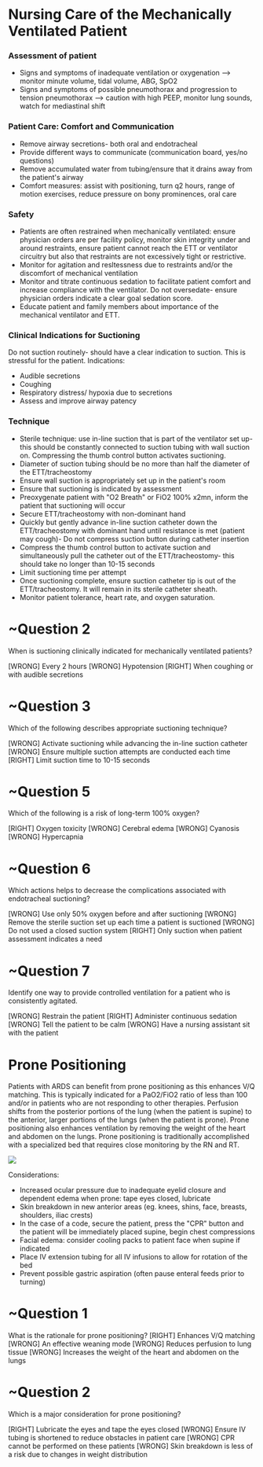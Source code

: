 # Nursing Care of the Mechanically Ventilated Patient

### Assessment of patient
* Signs and symptoms of inadequate ventilation or oxygenation --> monitor minute volume, tidal volume, ABG, SpO2
* Signs and symptoms of possible pneumothorax and progression to tension pneumothorax --> caution with high PEEP, monitor lung sounds, watch for mediastinal shift

### Patient Care: Comfort and Communication
* Remove airway secretions- both oral and endotracheal
* Provide different ways to communicate (communication board, yes/no questions)
* Remove accumulated water from tubing/ensure that it drains away from the patient's airway
* Comfort measures: assist with positioning, turn q2 hours, range of motion exercises, reduce pressure on bony prominences, oral care

### Safety
* Patients are often restrained when mechanically ventilated: ensure physician orders are per facility policy, monitor skin integrity under and around restraints, ensure patient cannot reach the ETT or ventilator circuitry but also that restraints are not excessively tight or restrictive.
* Monitor for agitation and resltessness due to restraints and/or the discomfort of mechanical ventilation
* Monitor and titrate continuous sedation to facilitate patient comfort and increase compliance with the ventilator. Do not oversedate- ensure physician orders indicate a clear goal sedation score.
* Educate patient and family members about importance of the mechanical ventilator and ETT.

### Clinical Indications for Suctioning
Do not suction routinely- should have a clear indication to suction. This is stressful for the patient.
Indications:
* Audible secretions
* Coughing
* Respiratory distress/ hypoxia due to secretions
* Assess and improve airway patency

### Technique
* Sterile technique: use in-line suction that is part of the ventilator set up- this should be constantly connected to suction tubing with wall suction on. Compressing the thumb control button activates suctioning.
* Diameter of suction tubing should be no more than half the diameter of the ETT/tracheostomy
* Ensure wall suction is appropriately set up in the patient's room
* Ensure that suctioning is indicated by assessment
* Preoxygenate patient with "O2 Breath" or FiO2 100% x2mn, inform the patient that suctioning will occur
* Secure ETT/tracheostomy with non-dominant hand
* Quickly but gently advance in-line suction catheter down the ETT/tracheostomy with dominant hand until resistance is met (patient may cough)- Do not compress suction button during catheter insertion
* Compress the thumb control button to activate suction and simultaneously pull the catheter out of the ETT/tracheostomy- this should take no longer than 10-15 seconds
* Limit suctioning time per attempt
* Once suctioning complete, ensure suction catheter tip is out of the ETT/tracheostomy. It will remain in its sterile catheter sheath.
* Monitor patient tolerance, heart rate, and oxygen saturation.


# ~Question 2
When is suctioning clinically indicated for mechanically ventilated patients?

[WRONG] Every 2 hours
[WRONG] Hypotension
[RIGHT] When coughing or with audible secretions

# ~Question 3
Which of the following describes appropriate suctioning technique?

[WRONG] Activate suctioning while advancing the in-line suction catheter
[WRONG] Ensure multiple suction attempts are conducted each time
[RIGHT] Limit suction time to 10-15 seconds

# ~Question 5
Which of the following is a risk of long-term 100% oxygen?

[RIGHT] Oxygen toxicity
[WRONG] Cerebral edema
[WRONG] Cyanosis
[WRONG] Hypercapnia

# ~Question 6
Which actions helps to decrease the complications associated with endotracheal suctioning?

[WRONG] Use only 50% oxygen before and after suctioning
[WRONG] Remove the sterile suction set up each time a patient is suctioned
[WRONG] Do not used a closed suction system
[RIGHT] Only suction when patient assessment indicates a need

# ~Question 7
Identify one way to provide controlled ventilation for a patient who is consistently agitated.

[WRONG] Restrain the patient
[RIGHT] Administer continuous sedation
[WRONG] Tell the patient to be calm
[WRONG] Have a nursing assistant sit with the patient

# Prone Positioning
Patients with ARDS can benefit from prone positioning as this enhances V/Q matching. This is typically indicated for a PaO2/FiO2 ratio of less than 100 and/or in patients who are not responding to other therapies. Perfusion shifts from the posterior portions of the lung (when the patient is supine) to the anterior, larger portions of the lungs (when the patient is prone). Prone positioning also enhances ventilation by removing the weight of the heart and abdomen on the lungs. 
Prone positioning is traditionally accomplished with a specialized bed that requires close monitoring by the RN and RT.

![](assets/rotoprone.jpg)

Considerations:
* Increased ocular pressure due to inadequate eyelid closure and dependent edema when prone: tape eyes closed, lubricate
* Skin breakdown in new anterior areas (eg. knees, shins, face, breasts, shoulders, iliac crests)
* In the case of a code, secure the patient, press the "CPR" button and the patient will be immediately placed supine, begin chest compressions
* Facial edema: consider cooling packs to patient face when supine if indicated
* Place IV extension tubing for all IV infusions to allow for rotation of the bed
* Prevent possible gastric aspiration (often pause enteral feeds prior to turning)

# ~Question 1
What is the rationale for prone positioning?
[RIGHT] Enhances V/Q matching
[WRONG] An effective weaning mode
[WRONG] Reduces perfusion to lung tissue
[WRONG] Increases the weight of the heart and abdomen on the lungs

# ~Question 2
Which is a major consideration for prone positioning?

[RIGHT] Lubricate the eyes and tape the eyes closed
[WRONG] Ensure IV tubing is shortened to reduce obstacles in patient care
[WRONG] CPR cannot be performed on these patients
[WRONG] Skin breakdown is less of a risk due to changes in weight distribution



